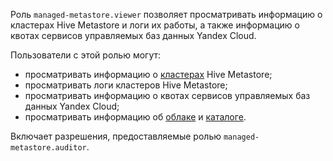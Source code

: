 Роль `managed-metastore.viewer` позволяет просматривать информацию о кластерах Hive Metastore и логи их работы, а также информацию о квотах сервисов управляемых баз данных Yandex Cloud.

Пользователи с этой ролью могут:
* просматривать информацию о [кластерах](../../metadata-hub/concepts/metastore.md) Hive Metastore;
* просматривать логи кластеров Hive Metastore;
* просматривать информацию о квотах сервисов управляемых баз данных Yandex Cloud;
* просматривать информацию об [облаке](../../resource-manager/concepts/resources-hierarchy.md#cloud) и [каталоге](../../resource-manager/concepts/resources-hierarchy.md#folder).

Включает разрешения, предоставляемые ролью `managed-metastore.auditor`.

